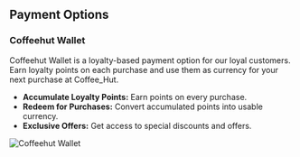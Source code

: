 ## Payment Options

### Coffeehut Wallet

Coffeehut Wallet is a loyalty-based payment option for our loyal customers. Earn loyalty points on each purchase and use them as currency for your next purchase at Coffee_Hut.

- **Accumulate Loyalty Points:** Earn points on every purchase.
- **Redeem for Purchases:** Convert accumulated points into usable currency.
- **Exclusive Offers:** Get access to special discounts and offers.

![Coffeehut Wallet](path/to/your/image.png)

